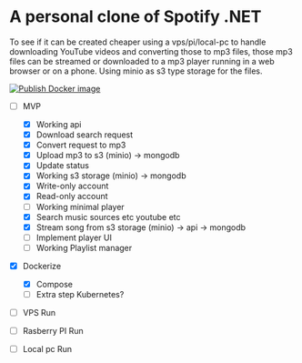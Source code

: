 # A personal clone of Spotify .NET
To see if it can be created cheaper using a vps/pi/local-pc to handle downloading YouTube videos and converting those to mp3 files, those mp3 files can be streamed or downloaded to a mp3 player running in a web browser or on a phone. Using minio as s3 type storage for the files.

[![Publish Docker image](https://github.com/DutchJavaDev/MyMusic/actions/workflows/docker-image.yml/badge.svg)](https://github.com/DutchJavaDev/MyMusic/actions/workflows/docker-image.yml)

- [ ] MVP
  - [x]   Working api
    - [x] Download search request
    - [x] Convert request to mp3
    - [x] Upload mp3 to s3 (minio) -> mongodb
    - [x] Update status   
  - [x]   Working s3 storage (minio) -> mongodb
    - [x] Write-only account
    - [x] Read-only account   
  - [ ]   Working minimal player
    - [x] Search music sources etc youtube etc
    - [x] Stream song from s3 storage (minio) -> api -> mongodb
    - [ ] Implement player UI
    - [ ] Working Playlist manager
- [x] Dockerize
  - [x] Compose
  - [ ] Extra step Kubernetes?  
- [ ] VPS Run
- [ ] Rasberry PI Run
- [ ] Local pc Run

